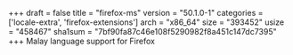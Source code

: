 +++
draft = false
title = "firefox-ms"
version = "50.1.0-1"
categories = ['locale-extra', 'firefox-extensions']
arch = "x86_64"
size = "393452"
usize = "458467"
sha1sum = "7bf90fa87c46e108f5290982f8a451c147dc7395"
+++
Malay language support for Firefox